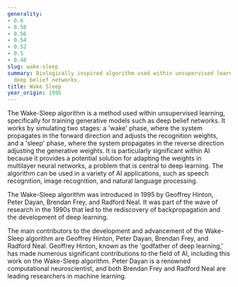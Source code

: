 ```yaml
---
generality:
- 0.6
- 0.58
- 0.56
- 0.54
- 0.52
- 0.5
- 0.48
slug: wake-sleep
summary: Biologically inspired algorithm used within unsupervised learning to train
  deep belief networks.
title: Wake Sleep
year_origin: 1995
---
```


The Wake-Sleep algorithm is a method used within unsupervised learning, specifically for training generative models such as deep belief networks. It works by simulating two stages: a 'wake' phase, where the system propagates in the forward direction and adjusts the recognition weights, and a 'sleep' phase, where the system propagates in the reverse direction adjusting the generative weights. It is particularly significant within AI because it provides a potential solution for adapting the weights in multilayer neural networks, a problem that is central to deep learning. The algorithm can be used in a variety of AI applications, such as speech recognition, image recognition, and natural language processing.

The Wake-Sleep algorithm was introduced in 1995 by Geoffrey Hinton, Peter Dayan, Brendan Frey, and Radford Neal. It was part of the wave of research in the 1990s that led to the rediscovery of backpropagation and the development of deep learning.

The main contributors to the development and advancement of the Wake-Sleep algorithm are Geoffrey Hinton, Peter Dayan, Brendan Frey, and Radford Neal. Geoffrey Hinton, known as the 'godfather of deep learning,' has made numerous significant contributions to the field of AI, including this work on the Wake-Sleep algorithm. Peter Dayan is a renowned computational neuroscientist, and both Brendan Frey and Radford Neal are leading researchers in machine learning.